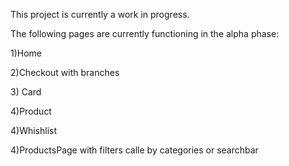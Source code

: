 <p>This project is currently a work in progress.</p>
<p>The following pages are currently functioning in the alpha phase:</p>
<p>1)Home</p>
<p>2)Checkout with branches</p>
<p>3) Card</p>
<p>4)Product</p>
<p>4)Whishlist</p>
<p>4)ProductsPage with filters calle by categories or searchbar</p>
